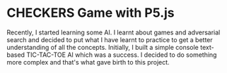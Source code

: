 # CHECKERS Game with P5.js

Recently, I started learning some AI. I learnt about games and adversarial search and decided to put what I have learnt to practice to get a better understanding of all the concepts. Initially, I built a simple console text-based TIC-TAC-TOE AI which was a success. I decided to do something more complex and that's what gave birth to this project.
